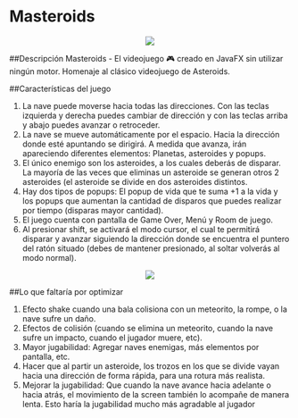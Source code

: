 # Masteroids
<p align="center">
  <a href="#">
    <img src="https://blogger.googleusercontent.com/img/a/AVvXsEgD6F2Rfe2FkUbeNURl4_T4AGZl7hJb1z0zpr0xTJUDL-x4rjTlJ27ceBh8hoXYrLCjRbu5PIq2fVw11IS-QfDccHQxuDLiTok_JGXhXg3qQ6iKfJJc3zDGsm0xpM63CTiYR1fFbxhmESoGgE_ucVS1f4c6vG3rt7x3OTdMgiqAIxGMoijndTZOLk2Ibw" />
  </a>
</p>



##Descripción
Masteroids - El videojuego 🎮 creado en JavaFX sin utilizar ningún motor. Homenaje al clásico videojuego de Asteroids.

##Características del juego
1. La nave puede moverse hacia todas las direcciones. Con las teclas izquierda y derecha puedes cambiar de dirección y con las teclas arriba y abajo puedes avanzar o retroceder.
2. La nave se mueve automáticamente por el espacio. Hacia la dirección donde esté apuntando se dirigirá. A medida que avanza, irán apareciendo diferentes elementos: Planetas, asteroides y popups.
3. El único enemigo son los asteroides, a los cuales deberás de disparar. La mayoría de las veces que eliminas un asteroide se generan otros 2 asteroides (el asteroide se divide en dos asteroides distintos.
4. Hay dos tipos de popups: El popup de vida que te suma +1 a la vida y los popups que aumentan la cantidad de disparos que puedes realizar por tiempo (disparas mayor cantidad).
5. El juego cuenta con pantalla de Game Over, Menú y Room de juego.
6. Al presionar shift, se activará el modo cursor, el cual te permitirá disparar y avanzar siguiendo la dirección donde se encuentra el puntero del ratón situado (debes de mantener presionado, al soltar volverás al modo normal).

<p align="center">
  <a href="#">
    <img src="https://blogger.googleusercontent.com/img/a/AVvXsEj7qbMBvDMIgPBC5XmqL8Agjh0Kx-bY2-8UrJ-Mz9MOwIGvGWHAB1_iigrEFz1SpShWyhIzPTO1aj6YiKHQaiKFbib__XGSmkd-X4XED2TWmfze9uuOjqW8UlBuvBysHRD9fG2WuS6zCynYiuVKqU-zZKMPJZbx1a2x-zY9vUgT9rt-bLrGDO7YzC1nWQ" />
  </a>
</p>

##Lo que faltaría por optimizar
1. Efecto shake cuando una bala colisiona con un meteorito, la rompe, o la nave sufre un daño.
2. Efectos de colisión (cuando se elimina un meteorito, cuando la nave sufre un impacto, cuando el jugador muere, etc).
3. Mayor jugabilidad: Agregar naves enemigas, más elementos por pantalla, etc.
4. Hacer que al partir un asteroide, los trozos en los que se divide vayan hacia una dirección de forma rápida, para una rotura más realista.
5. Mejorar la jugabilidad: Que cuando la nave avance hacia adelante o hacia atrás, el movimiento de la screen también lo acompañe de manera lenta. Esto haría la jugabilidad mucho más agradable al jugador
